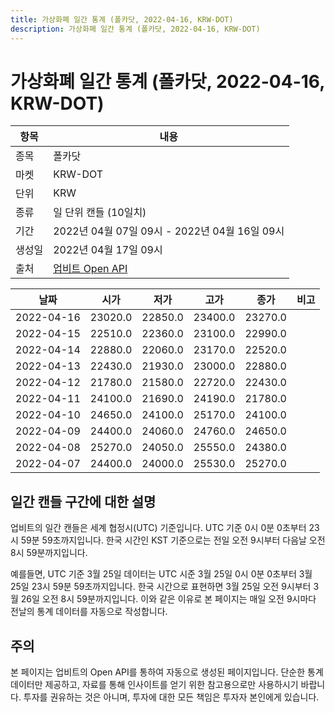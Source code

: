 ```yaml
---
title: 가상화폐 일간 통계 (폴카닷, 2022-04-16, KRW-DOT)
description: 가상화폐 일간 통계 (폴카닷, 2022-04-16, KRW-DOT)
---
```



가상화폐 일간 통계 (폴카닷, 2022-04-16, KRW-DOT)
===

|항목|내용|
|--|--|
|종목|폴카닷|
|마켓|KRW-DOT|
|단위|KRW|
|종류|일 단위 캔들 (10일치)|
|기간|2022년 04월 07일 09시 - 2022년 04월 16일 09시|
|생성일|2022년 04월 17일 09시|
|출처|[업비트 Open API](https://docs.upbit.com)|


|날짜|시가|저가|고가|종가|비고|
|--|--|--|--|--|--|
|2022-04-16|23020.0|22850.0|23400.0|23270.0|    |
|2022-04-15|22510.0|22360.0|23100.0|22990.0|    |
|2022-04-14|22880.0|22060.0|23170.0|22520.0|    |
|2022-04-13|22430.0|21930.0|23000.0|22880.0|    |
|2022-04-12|21780.0|21580.0|22720.0|22430.0|    |
|2022-04-11|24100.0|21690.0|24190.0|21780.0|    |
|2022-04-10|24650.0|24100.0|25170.0|24100.0|    |
|2022-04-09|24400.0|24060.0|24760.0|24650.0|    |
|2022-04-08|25270.0|24050.0|25550.0|24380.0|    |
|2022-04-07|24400.0|24000.0|25530.0|25270.0|    |


일간 캔들 구간에 대한 설명
---


업비트의 일간 캔들은 세계 협정시(UTC) 기준입니다. 
UTC 기준 0시 0분 0초부터 23시 59분 59초까지입니다. 
한국 시간인 KST 기준으로는 전일 오전 9시부터 다음날 오전 8시 59분까지입니다. 


예를들면, UTC 기준 3월 25일 데이터는 UTC 시준 3월 25일 0시 0분 0초부터 3월 25일 23시 59분 59초까지입니다. 
한국 시간으로 표현하면 3월 25일 오전 9시부터 3월 26일 오전 8시 59분까지입니다. 
이와 같은 이유로 본 페이지는 매일 오전 9시마다 전날의 통계 데이터를 자동으로 작성합니다. 


주의
---


본 페이지는 업비트의 Open API를 통하여 자동으로 생성된 페이지입니다. 
단순한 통계 데이터만 제공하고, 자료를 통해 인사이트를 얻기 위한 참고용으로만 사용하시기 바랍니다. 
투자를 권유하는 것은 아니며, 투자에 대한 모든 책임은 투자자 본인에게 있습니다. 
